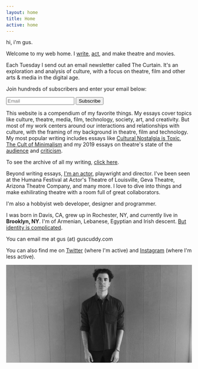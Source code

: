 ```yaml
---
layout: home
title: Home
active: home
---
```


<div id="intro" class="lh-title dib f1-ns f2-m f2">hi, i'm gus.</div>

Welcome to my web home.  I [write](/blog), [act](/acting), and make theatre and movies.

Each Tuesday I send out an email newsletter called The Curtain. It's an exploration and analysis of culture, with a focus on theatre, film and other arts & media in the digital age.

Join hundreds of subscribers and enter your email below:

<div>
 <form id="my-form" name="email-capture" class="measure-wide br2-ns ba b--black-10 center" data-netlify="true" method="POST">
   <div class="cf">
   <input class="input-reset bn fl black bg-white pa3 lh-solid w-100 w-75-m w-80-l br2-ns br--left-ns" name="email" type="email" placeholder="Email" required>
   <button type="submit" class="button-reset fl pv3 tc bn bg-pers hover-pers-yellow pers-yellow fw7 white pointer w-100 w-25-m w-20-l br2-ns br--right-ns">Subscribe</button>
   </div>
 </form>

 <p class="js-success-message is-hidden f4" style="display: none; color:green; text-align: center;">Success! You'll receive your first email soon.</p>
</div>

<script>
  $("#my-form").submit(function(e) {
  e.preventDefault();

  var $form = $(this);
  $.post($form.attr("action"), $form.serialize()).then(function() {
    $("#my-form").hide();
    $(".js-success-message").show();
  });
});
 </script>

This website is a compendium of my favorite things. My essays cover topics like culture, theatre, media, film, technology, society, art, and creativity. But most of my work centers around our interactions and relationships with culture, with the framing of my background in theatre, film and technology. My most popular writing includes essays like [Cultural Nostalgia is Toxic](/nostalgia), [The Cult of Minimalism](/minimalism) and my 2019 essays on theatre's state of the [audience](/audience) and [criticism](/criticism).

To see the archive of all my writing, [click here](/blog).

Beyond writing essays, [I'm an actor](/acting), playwright and director. I've been seen at the Humana Festival at Actor's Theatre of Louisville, Geva Theatre, Arizona Theatre Company, and many more. I love to dive into things and make exhilirating theatre with a room full of great collaborators.

I'm also a hobbyist web developer, designer and programmer.	

I was born in Davis, CA, grew up in Rochester, NY, and currently live in **Brooklyn, NY**. I'm of Armenian, Lebanese, Egyptian and Irish descent. [But identity is complicated](/2dracism).

You can email me at gus (at) guscuddy.com

You can also find me on [Twitter](https://twitter.com/guscuddy) (where I'm active) and [Instagram](https://instagram.com/guscuddy) (where I'm less active).

<p class="tc"><img class="w-100" src="/images/g2.jpeg"></p>